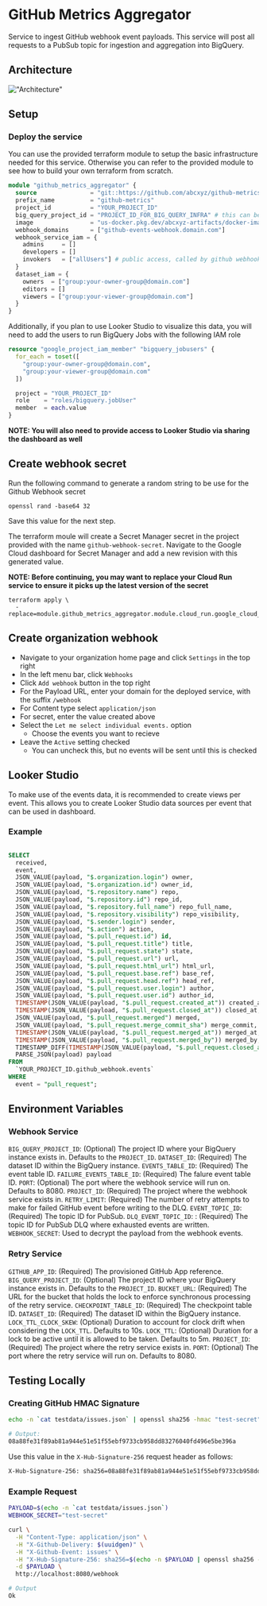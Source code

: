 # GitHub Metrics Aggregator

Service to ingest GitHub webhook event payloads. This service will post all requests to a PubSub topic for ingestion and aggregation into BigQuery.

## Architecture

!["Architecture"](./assets/architecture.svg)

## Setup

### Deploy the service

You can use the provided terraform module to setup the basic infrastructure needed for this service. Otherwise you can refer to the provided module to see how to build your own terraform from scratch.

```terraform
module "github_metrics_aggregator" {
  source               = "git::https://github.com/abcxyz/github-metrics-aggregator.git//terraform?ref=main" # this should be pinned to the SHA desired
  prefix_name          = "github-metrics"
  project_id           = "YOUR_PROJECT_ID"
  big_query_project_id = "PROJECT_ID_FOR_BIG_QUERY_INFRA" # this can be the same as the project_id
  image                = "us-docker.pkg.dev/abcxyz-artifacts/docker-images/github-metrics-aggregator:v0.0.1-amd64" # versions exist for releases for both *-amd64 and *-arm64
  webhook_domains      = ["github-events-webhook.domain.com"]
  webhook_service_iam = {
    admins     = []
    developers = []
    invokers   = ["allUsers"] # public access, called by github webhook
  }
  dataset_iam = {
    owners  = ["group:your-owner-group@domain.com"]
    editors = []
    viewers = ["group:your-viewer-group@domain.com"]
  }
}
```

Additionally, if you plan to use Looker Studio to visualize this data, you will need to add the users to run BigQuery Jobs with the following IAM role

```terraform
resource "google_project_iam_member" "bigquery_jobusers" {
  for_each = toset([
    "group:your-owner-group@domain.com",
    "group:your-viewer-group@domain.com"
  ])

  project = "YOUR_PROJECT_ID"
  role    = "roles/bigquery.jobUser"
  member  = each.value
}
```

**NOTE: You will also need to provide access to Looker Studio via sharing the dashboard as well**

## Create webhook secret

Run the following command to generate a random string to be use for the Github Webhook secret

```shell
openssl rand -base64 32
```

Save this value for the next step.

The terraform moule will create a Secret Manager secret in the project provided with the name `github-webhook-secret`. Navigate to the Google Cloud dashboard for Secret Manager and add a new revision with this generated value.

**NOTE: Before continuing, you may want to replace your Cloud Run service to ensure it picks up the latest version of the secret**

```shell
terraform apply \
  -replace=module.github_metrics_aggregator.module.cloud_run.google_cloud_run_service.service
```

## Create organization webhook

- Navigate to your organization home page and click `Settings` in the top right
- In the left menu bar, click `Webhooks`
- Click `Add webhook` button in the top right
- For the Payload URL, enter your domain for the deployed service, with the suffix `/webhook`
- For Content type select `application/json`
- For secret, enter the value created above
- Select the `Let me select individual events.` option
  - Choose the events you want to recieve
- Leave the `Active` setting checked
  - You can uncheck this, but no events will be sent until this is checked

## Looker Studio

To make use of the events data, it is recommended to create views per event. This allows you to create Looker Studio data sources per event that can be used in dashboard.

### Example

```sql

SELECT
  received,
  event,
  JSON_VALUE(payload, "$.organization.login") owner,
  JSON_VALUE(payload, "$.organization.id") owner_id,
  JSON_VALUE(payload, "$.repository.name") repo,
  JSON_VALUE(payload, "$.repository.id") repo_id,
  JSON_VALUE(payload, "$.repository.full_name") repo_full_name,
  JSON_VALUE(payload, "$.repository.visibility") repo_visibility,
  JSON_VALUE(payload, "$.sender.login") sender,
  JSON_VALUE(payload, "$.action") action,
  JSON_VALUE(payload, "$.pull_request.id") id,
  JSON_VALUE(payload, "$.pull_request.title") title,
  JSON_VALUE(payload, "$.pull_request.state") state,
  JSON_VALUE(payload, "$.pull_request.url") url,
  JSON_VALUE(payload, "$.pull_request.html_url") html_url,
  JSON_VALUE(payload, "$.pull_request.base.ref") base_ref,
  JSON_VALUE(payload, "$.pull_request.head.ref") head_ref,
  JSON_VALUE(payload, "$.pull_request.user.login") author,
  JSON_VALUE(payload, "$.pull_request.user.id") author_id,
  TIMESTAMP(JSON_VALUE(payload, "$.pull_request.created_at")) created_at,
  TIMESTAMP(JSON_VALUE(payload, "$.pull_request.closed_at")) closed_at,
  JSON_VALUE(payload, "$.pull_request.merged") merged,
  JSON_VALUE(payload, "$.pull_request.merge_commit_sha") merge_commit,
  TIMESTAMP(JSON_VALUE(payload, "$.pull_request.merged_at")) merged_at,
  TIMESTAMP(JSON_VALUE(payload, "$.pull_request.merged_by")) merged_by,
  TIMESTAMP_DIFF(TIMESTAMP(JSON_VALUE(payload, "$.pull_request.closed_at")), TIMESTAMP(JSON_VALUE(payload, "$.pull_request.created_at")), SECOND) open_duration_s,
  PARSE_JSON(payload) payload
FROM
  `YOUR_PROJECT_ID.github_webhook.events`
WHERE
  event = "pull_request";
```

## Environment Variables

### Webhook Service

`BIG_QUERY_PROJECT_ID`: (Optional) The project ID where your BigQuery instance exists in. Defaults to the `PROJECT_ID`. 
`DATASET_ID`: (Required) The dataset ID within the BigQuery instance.
`EVENTS_TABLE_ID`: (Required) The event table ID.
`FAILURE_EVENTS_TABLE_ID`: (Required) The falure event table ID.
`PORT`: (Optional) The port where the webhook service will run on. Defaults to 8080.
`PROJECT_ID`: (Required) The project where the webhook service exists in.
`RETRY_LIMIT`: (Required) The number of retry attempts to make for failed GitHub event before writing to the DLQ.
`EVENT_TOPIC_ID`: (Required) The topic ID for PubSub.
`DLQ_EVENT_TOPIC_ID`: : (Required) The topic ID for PubSub DLQ where exhausted events are written.
`WEBHOOK_SECRET`: Used to decrypt the payload from the webhook events.

### Retry Service

`GITHUB_APP_ID`: (Required) The provisioned GitHub App reference.
`BIG_QUERY_PROJECT_ID`: (Optional) The project ID where your BigQuery instance exists in. Defaults to the `PROJECT_ID`.
`BUCKET_URL`: (Required) The URL for the bucket that holds the lock to enforce synchronous processing of the retry service.
`CHECKPOINT_TABLE_ID`: (Required) The checkpoint table ID.
`DATASET_ID`: (Required) The dataset ID within the BigQuery instance.
`LOCK_TTL_CLOCK_SKEW`: (Optional) Duration to account for clock drift when considering the `LOCK_TTL`. Defaults to 10s.
`LOCK_TTL`: (Optional) Duration for a lock to be active until it is allowed to be taken. Defaults to 5m.
`PROJECT_ID`: (Required) The project where the retry service exists in.
`PORT`: (Optional) The port where the retry service will run on. Defaults to 8080.
## Testing Locally

### Creating GitHub HMAC Signature

```bash
echo -n `cat testdata/issues.json` | openssl sha256 -hmac "test-secret"

# Output:
08a88fe31f89ab81a944e51e51f55ebf9733cb958dd83276040fd496e5be396a
```

Use this value in the `X-Hub-Signature-256` request header as follows:

```bash
X-Hub-Signature-256: sha256=08a88fe31f89ab81a944e51e51f55ebf9733cb958dd83276040fd496e5be396a
```

### Example Request

```bash
PAYLOAD=$(echo -n `cat testdata/issues.json`)
WEBHOOK_SECRET="test-secret"

curl \
  -H "Content-Type: application/json" \
  -H "X-Github-Delivery: $(uuidgen)" \
  -H "X-Github-Event: issues" \
  -H "X-Hub-Signature-256: sha256=$(echo -n $PAYLOAD | openssl sha256 -hmac $WEBHOOK_SECRET)" \
  -d $PAYLOAD \
  http://localhost:8080/webhook

# Output
Ok
```
